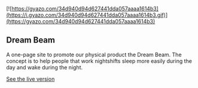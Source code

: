 [![https://gyazo.com/34d940d94d627441dda057aaaa1614b3](https://i.gyazo.com/34d940d94d627441dda057aaaa1614b3.gif)](https://gyazo.com/34d940d94d627441dda057aaaa1614b3)


## Dream Beam
A one-page site to promote our physical product the Dream Beam. The concept is to help people that work nightshifts sleep more easily during the day and wake during the night.

[See the live version](http://martijnkeesmaat.nl/dream/)
